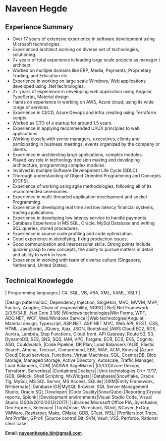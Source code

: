 # Naveen Hegde

## Experience Summary

* Over 17 years of extensive experience in software development using Microsoft technologies.
* Experienced architect working on diverse set of technologies, solutioning.
* 7+ years of total experience in leading large scale projects as manager / architect.
* Worked on multiple domains like ERP, Media, Payments, Proprietary Trading, and Education etc.
* Experience in working on large scale Windows, Web applications developed using .Net technologies.
* 2+ years of experience in developing web application using Angular, TypeScript, Material design.
* Hands on experience in working on AWS, Azure cloud, using its wide range of services.
* Experience in CI/CD, Azure Devops and infra creating using Terraform scripts.
* Worked as CTO of a startup for around 1.5 years.
* Experience in applying recommended UI/UX principles to web applications.
* Working closely with senior managers, executives, clients and participating in business meetings, events organized by the company or clients.
* Experience in architecting large applications, complex modules.
* Played key role in technology decision making and developing architecture, programming complex modules.
* Involved in multiple Software Development Life Cycle (SDLC).
* Thorough understanding of Object Oriented Programming and Concepts (OOPS).
* Experience of working using agile methodologies, following all of its recommended ceremonies.
* Experience in multi-threaded application development and socket Programming.
* Experience in developing real time and low latency financial systems, trading applications.
* Experience in developing low latency service to handle payments.
* Database Experience in MS SQL, Oracle. MySql Database and writing SQL queries, stored procedures.
* Experience in source code profiling and code optimization.
* Good experience in identifying, fixing production issues.
* Good communication and interpersonal skills. Strong points include quicker grasp to new concepts, the ability to pursue matters in detail and ability to work in team.
* Experience in working with team of diverse culture (Singapore, Netherland, United States).
 
## Technical Knowlegde

| Programming languages | C#, SQL, VB, VBA, XML, XAML, XSLT |


|Design patterns|IoC, Dependency Injection, Singleton, MVC, MVVM, MVP, Factory, Adapter, Chain of responsibility, NGRX|
|.Net|.Net Framework 2/3.5/34.8, .Net Core 3.1/6|
|Windows technologies|Win Forms, WPF, ADO.NET, WCF, Web/Windows Service|
|Web technologies|Angular, Material design, Typescript, ASP.NET, ASP.NET MVC, Web API, REST, CSS, HTML, JavaScript, JQuery, Ajax, JSON, Bootstrap|
|AWS Cloud|EC2, RDS, Aurora, Lambda, Step Functions, Cloud front, API Gateway, Route 53, S3, DynamoDB, SES, SNS, SQS, IAM, VPC, Fargate, ECR, ECS, EKS, Cognito, ASG, Couldwatch, |Code Pipeline, DR Plan, Load Balancers (ALB), Elastic Search, Athena, Textract, Comprehend, EBS, WAF, ACM, Kinesis|
|Azure Cloud|Cloud services, Functions, Virtual Machines, SQL, CosmosDB, Blob Storage, Managed Storage, Active Directory, Autoscale, Traffic Manager, Load Balancers, CDN|
|AI|AWS SageMaker|
|CI/CD|Azure Devops, Terraform, Serverless|
|Containers|Dockers|
|Unix technologies|C++ 11/17, GDB, GMock, Shell Scripting, WxWidgets|
|Databases|Snowflake, Oracle 11g, MySql, MS SQL Server, MS Access, SQLite|
|ORM|Entity Framework, NHibernate|
|Database IDE|MySQL Browser, SQL Server Management Studio, Oracle SQL Developer|
|Code Quality|SonarQube|
|Reporting|Crystal reports, Splunk|
|Development environments|Visual Studio Code, Visual Studio (2008/2010/2013/2017)|
|Libraries|Microsoft Office PIA, Syncfusion, Dev Express, Selenium|
|Tools|Visio, Wireshark, NUnit, NCover, FxCop, VMWare, Resharper, Make, CMake, GDB, GTest, WSL|
|Profilers|dot Trace, Ant Profiler, GProf|
|Source control|Git, SVN, Vault, VSS, Perforce, Rational clear case|

**Email: naveenhegde.blr@gmail.com**


